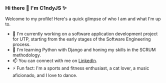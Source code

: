 ### Hi there 👋 I'm C1ndyJS ✨

Welcome to my profile! Here's a quick glimpse of who I am and what I'm up to.

- 🔭 I'm currently working on a software application development project for UTP, starting from the early stages of the Software Engineering process.
- 🌱 I'm learning Python with Django and honing my skills in the SCRUM methodology.
- 📫 You can connect with me on [LinkedIn](https://www.linkedin.com/in/cindy-jimenez-s/).
- ⚡ Fun fact: I'm a sports and fitness enthusiast, a cat lover, a music aficionado, and I love to dance.
